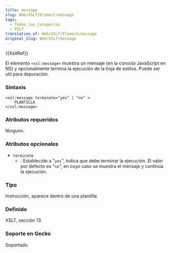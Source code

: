 ```yaml
---
title: message
slug: Web/XSLT/Element/message
tags:
  - Todas_las_Categorías
  - XSLT
translation_of: Web/XSLT/Element/message
original_slug: Web/XSLT/message
---
```

{{XsltRef}}

El elemento `<xsl:message>` muestra un mensaje (en la consola JavaScript en NS) y opcionalmente termina la ejecución de la hoja de estilos. Puede ser util para depuración.

### Sintaxis

    <xsl:message terminate="yes" | "no" >
    	PLANTILLA
    </xsl:message>

### Atributos requeridos

Ninguno.

### Atributos opcionales

- `terminate`
  - : Establecido a "`yes`", indica que debe terminar la ejecución. El valor por defecto es "`no`", en cuyo caso se muestra el mensaje y continúa la ejecución.

### Tipo

Instrucción, aparece dentro de una plantilla.

### Definido

XSLT, sección 13.

### Soporte en Gecko

Soportado.
